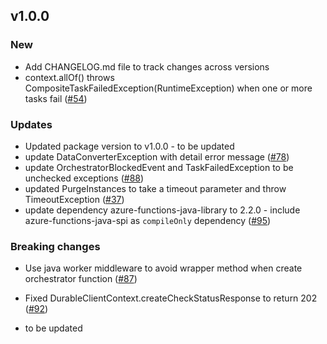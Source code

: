 ## v1.0.0

### New

* Add CHANGELOG.md file to track changes across versions
* context.allOf() throws CompositeTaskFailedException(RuntimeException) when one or more tasks fail ([#54](https://github.com/microsoft/durabletask-java/issues/54))


### Updates

* Updated package version to v1.0.0 - to be updated
* update DataConverterException with detail error message ([#78](https://github.com/microsoft/durabletask-java/issues/78))
* update OrchestratorBlockedEvent and TaskFailedException to be unchecked exceptions ([#88](https://github.com/microsoft/durabletask-java/issues/88))
* updated PurgeInstances to take a timeout parameter and throw TimeoutException ([#37](https://github.com/microsoft/durabletask-java/issues/37))
* update dependency azure-functions-java-library to 2.2.0 - include azure-functions-java-spi as `compileOnly` dependency ([#95](https://github.com/microsoft/durabletask-java/pull/95))

### Breaking changes

* Use java worker middleware to avoid wrapper method when create orchestrator function ([#87](https://github.com/microsoft/durabletask-java/pull/87))
* Fixed DurableClientContext.createCheckStatusResponse to return 202 ([#92](https://github.com/microsoft/durabletask-java/pull/92))

* to be updated